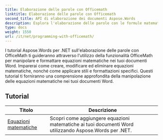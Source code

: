 ```yaml
---
title: Elaborazione delle parole con Officemath
linktitle: Elaborazione delle parole con Officemath
second_title: API di elaborazione dei documenti Aspose.Words
description: Esplora l'elaborazione delle parole con le formule matematiche di Office in Aspose.Words per .NET. Esercitazioni dettagliate e codice di esempio per creare, modificare e formattare equazioni matematiche in documenti Word.
type: docs
weight: 1550
url: /it/net/programming-with-officemath/
---
```

I tutorial Aspose.Words per .NET sull'elaborazione delle parole con OfficeMath ti guideranno attraverso l'utilizzo della funzionalità OfficeMath per manipolare e formattare equazioni matematiche nei tuoi documenti Word. Imparerai come creare, modificare ed eliminare equazioni matematiche, nonché come applicare stili e formattazioni specifici. Questi tutorial ti forniranno una comprensione approfondita della manipolazione delle equazioni matematiche nei tuoi documenti Word.

 ## Tutorial
| Titolo | Descrizione |
| --- | --- |
| [Equazioni matematiche](./math-equations/) | Scopri come aggiungere equazioni matematiche ai tuoi documenti Word utilizzando Aspose.Words per .NET. |